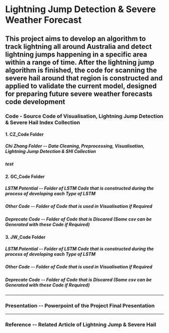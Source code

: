 # Lightning Jump Detection & Severe Weather Forecast

This project aims to develop an algorithm to track lightning all around Australia and detect lightning jumps happening in a specific area within a range of time. After the lightning jump algorithm is finished, the code for scanning the severe hail around that region is constructed and applied to validate the current model, designed for preparing future severe weather forecasts code development
-----------------------------------------------------------------------------------------------------------------

### Code - Source Code of Visualisation, Lightning Jump Detection & Severe Hail Index Collection

#### 1. CZ_Code Folder
##### Chi Zhang Folder -- Data Cleaning, Preprocessing, Visualisation, Lightning Jump Detection & SHI Collection
##### test

#### 2. GC_Code Folder
##### LSTM Potential -- Folder of LSTM Code that is constructed during the process of developing each Type of LSTM
##### Other Code -- Folder of Code that is used in Visualisation if Required
##### Deprecate Code -- Folder of Code that is Discared (Some csv can be Generated with these Code if Required)

#### 3. JW_Code Folder
##### LSTM Potential -- Folder of LSTM Code that is constructed during the process of developing each Type of LSTM
##### Other Code -- Folder of Code that is used in Visualisation if Required
##### Deprecate Code -- Folder of Code that is Discared (Some csv can be Generated with these Code if Required)
-----------------------------------------------------------------------------------------------------------------

### Presentation -- Powerpoint of the Project Final Presentation
-----------------------------------------------------------------------------------------------------------------

### Reference -- Related Article of Lightning Jump & Severe Hail
